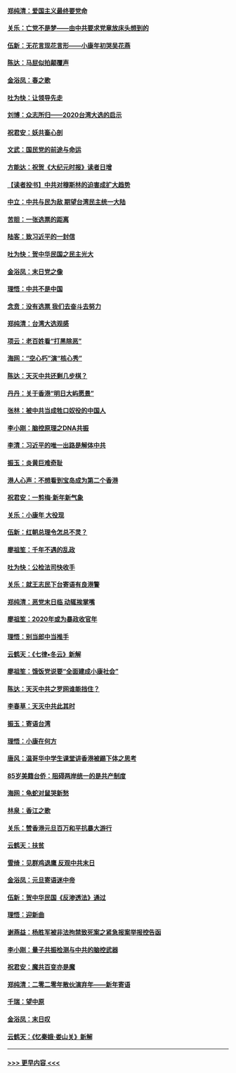 #### [郑纯清：爱国主义最终要党命](../pages/nsc993/n11802197.md?t=01191131) 
#### [关乐：亡党不是梦——由中共要求党章放床头想到的](../pages/nsc993/n11802156.md?t=01191131) 
#### [伍新：无花言现花言形——小康年初哭吴花燕](../pages/nsc993/n11800044.md?t=01191131) 
#### [陈达：马屁似拍颠覆声](../pages/nsc993/n11800010.md?t=01191131) 
#### [金浴凤：春之歌](../pages/nsc993/n11797687.md?t=01191131) 
#### [吐为快：让领导先走](../pages/nsc993/n11797512.md?t=01191131) 
#### [刘博：众志所归——2020台湾大选的启示](../pages/nsc993/n11796878.md?t=01191131) 
#### [祝君安：妖共畜心剖](../pages/nsc993/n11794273.md?t=01191131) 
#### [文武：国民党的前途与命运](../pages/nsc993/n11794198.md?t=01191131) 
#### [方能达：祝贺《大纪元时报》读者日增](../pages/nsc993/n11793807.md?t=01191131) 
#### [【读者投书】中共对穆斯林的迫害成扩大趋势](../pages/nsc993/n11791371.md?t=01191131) 
#### [中立：中共与民为敌 期望台湾民主统一大陆](../pages/nsc993/n11790392.md?t=01191131) 
#### [苦胆：一张选票的距离](../pages/nsc993/n11788914.md?t=01191131) 
#### [陆客：致习近平的一封信](../pages/nsc993/n11788867.md?t=01191131) 
#### [吐为快：贺中华民国之民主光大](../pages/nsc993/n11788618.md?t=01191131) 
#### [金浴凤：末日党之像](../pages/nsc993/n11787475.md?t=01191131) 
#### [理悟：中共不是中国](../pages/nsc993/n11787463.md?t=01191131) 
#### [念贲：没有选票  我们去奋斗去努力](../pages/nsc993/n11787398.md?t=01191131) 
#### [郑纯清：台湾大选观感](../pages/nsc993/n11786210.md?t=01191131) 
#### [项云：老百姓看“打黑除恶”](../pages/nsc993/n11785398.md?t=01191131) 
#### [海网：“空心朽”演“核心秀”](../pages/nsc993/n11783874.md?t=01191131) 
#### [陈达：天灭中共还剩几步棋？](../pages/nsc993/n11783719.md?t=01191131) 
#### [丹丹：关于香港“明日大屿愿景”](../pages/nsc993/n11783273.md?t=01191131) 
#### [张林：被中共当成牲口奴役的中国人](../pages/nsc993/n11782397.md?t=01191131) 
#### [李小刚：脑控原理之DNA共振](../pages/nsc993/n11780962.md?t=01191131) 
#### [李清：习近平的唯一出路是解体中共](../pages/nsc993/n11780866.md?t=01191131) 
#### [振玉：炎黄巨难奇耻](../pages/nsc993/n11779632.md?t=01191131) 
#### [港人心声：不想看到宝岛成为第二个香港](../pages/nsc993/n11778817.md?t=01191131) 
#### [祝君安：一剪梅‧新年新气象](../pages/nsc993/n11776340.md?t=01191131) 
#### [关乐：小康年 大役现](../pages/nsc993/n11774213.md?t=01191131) 
#### [伍新：红朝总理令怎总不灵？](../pages/nsc993/n11770813.md?t=01191131) 
#### [廖祖笙：千年不遇的乱政](../pages/nsc993/n11770373.md?t=01191131) 
#### [吐为快：公检法司快收手](../pages/nsc993/n11770359.md?t=01191131) 
#### [关乐：就王志民下台寄语有良港警](../pages/nsc993/n11769903.md?t=01191131) 
#### [郑纯清：恶党末日临 动辄挨掌嘴](../pages/nsc993/n11769356.md?t=01191131) 
#### [廖祖笙：2020年或为暴政收官年](../pages/nsc993/n11768216.md?t=01191131) 
#### [理悟：别当郎中当推手](../pages/nsc993/n11768243.md?t=01191131) 
#### [云鹤天：《七律▪冬云》新解](../pages/nsc993/n11768204.md?t=01191131) 
#### [廖祖笙：饿饭党说要“全面建成小康社会”](../pages/nsc993/n11767482.md?t=01191131) 
#### [陈达：天灭中共之罗网谁能挡住？](../pages/nsc993/n11767465.md?t=01191131) 
#### [李春草：天灭中共此其时](../pages/nsc993/n11767452.md?t=01191131) 
#### [振玉：寄语台湾](../pages/nsc993/n11767432.md?t=01191131) 
#### [理悟：小康在何方](../pages/nsc993/n11767394.md?t=01191131) 
#### [唐风：温哥华中学生课堂讲香港被踢下体之思考](../pages/nsc993/n11766848.md?t=01191131) 
#### [85岁美籍台侨：阻碍两岸统一的是共产制度](../pages/nsc993/n11765043.md?t=01191131) 
#### [海网：龟蛇对鼠哭新愁](../pages/nsc993/n11764895.md?t=01191131) 
#### [林泉：香江之歌](../pages/nsc993/n11764415.md?t=01191131) 
#### [关乐：赞香港元旦百万和平抗暴大游行](../pages/nsc993/n11764382.md?t=01191131) 
#### [云鹤天：扶贫](../pages/nsc993/n11764245.md?t=01191131) 
#### [雪绮：见群鸡退鹰  反观中共末日](../pages/nsc993/n11762112.md?t=01191131) 
#### [金浴凤：元旦寄语迷中帝](../pages/nsc993/n11761788.md?t=01191131) 
#### [伍新：贺中华民国《反渗透法》通过](../pages/nsc993/n11761994.md?t=01191131) 
#### [理悟：迎新曲](../pages/nsc993/n11761152.md?t=01191131) 
#### [谢燕益：杨胜军被非法拘禁致死案之紧急报案举报控告函](../pages/nsc993/n11756134.md?t=01191131) 
#### [李小刚：量子共振检测与中共的脑控武器](../pages/nsc993/n11754518.md?t=01191131) 
#### [祝君安：魔共百变亦是魔](../pages/nsc993/n11754469.md?t=01191131) 
#### [郑纯清：二零二零年散伙演弃年——新年寄语](../pages/nsc993/n11754195.md?t=01191131) 
#### [千瑞：望中原](../pages/nsc993/n11754159.md?t=01191131) 
#### [金浴凤：末日叹](../pages/nsc993/n11752359.md?t=01191131) 
#### [云鹤天：《忆秦娥‧娄山关》新解](../pages/nsc993/n11752348.md?t=01191131) 

----
#### [ >>> 更早内容 <<< ](../indexes/nsc993-earlier.md)
